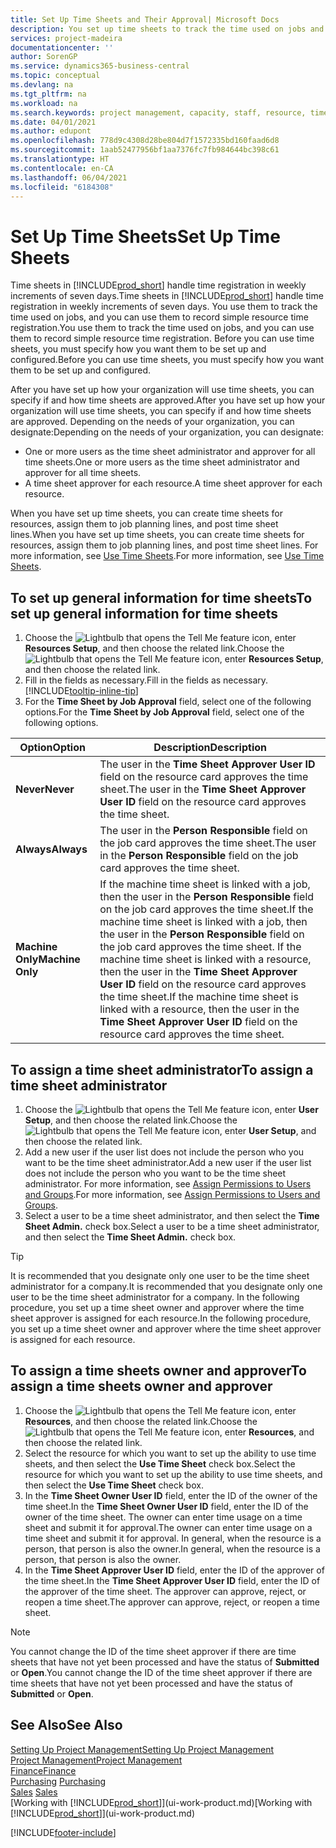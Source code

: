 ```yaml
---
title: Set Up Time Sheets and Their Approval| Microsoft Docs
description: You set up time sheets to track the time used on jobs and using resources, helping you with project management, staffing, and capacity
services: project-madeira
documentationcenter: ''
author: SorenGP
ms.service: dynamics365-business-central
ms.topic: conceptual
ms.devlang: na
ms.tgt_pltfrm: na
ms.workload: na
ms.search.keywords: project management, capacity, staff, resource, time sheet
ms.date: 04/01/2021
ms.author: edupont
ms.openlocfilehash: 778d9c4308d28be804d7f1572335bd160faad6d8
ms.sourcegitcommit: 1aab52477956bf1aa7376fc7fb984644bc398c61
ms.translationtype: HT
ms.contentlocale: en-CA
ms.lasthandoff: 06/04/2021
ms.locfileid: "6184308"
---
```

# <a name="set-up-time-sheets"></a><span data-ttu-id="12f88-103">Set Up Time Sheets</span><span class="sxs-lookup"><span data-stu-id="12f88-103">Set Up Time Sheets</span></span>
<span data-ttu-id="12f88-104">Time sheets in [!INCLUDE[prod_short](includes/prod_short.md)] handle time registration in weekly increments of seven days.</span><span class="sxs-lookup"><span data-stu-id="12f88-104">Time sheets in [!INCLUDE[prod_short](includes/prod_short.md)] handle time registration in weekly increments of seven days.</span></span> <span data-ttu-id="12f88-105">You use them to track the time used on jobs, and you can use them to record simple resource time registration.</span><span class="sxs-lookup"><span data-stu-id="12f88-105">You use them to track the time used on jobs, and you can use them to record simple resource time registration.</span></span> <span data-ttu-id="12f88-106">Before you can use time sheets, you must specify how you want them to be set up and configured.</span><span class="sxs-lookup"><span data-stu-id="12f88-106">Before you can use time sheets, you must specify how you want them to be set up and configured.</span></span>

<span data-ttu-id="12f88-107">After you have set up how your organization will use time sheets, you can specify if and how time sheets are approved.</span><span class="sxs-lookup"><span data-stu-id="12f88-107">After you have set up how your organization will use time sheets, you can specify if and how time sheets are approved.</span></span> <span data-ttu-id="12f88-108">Depending on the needs of your organization, you can designate:</span><span class="sxs-lookup"><span data-stu-id="12f88-108">Depending on the needs of your organization, you can designate:</span></span>

* <span data-ttu-id="12f88-109">One or more users as the time sheet administrator and approver for all time sheets.</span><span class="sxs-lookup"><span data-stu-id="12f88-109">One or more users as the time sheet administrator and approver for all time sheets.</span></span>
* <span data-ttu-id="12f88-110">A time sheet approver for each resource.</span><span class="sxs-lookup"><span data-stu-id="12f88-110">A time sheet approver for each resource.</span></span>

<span data-ttu-id="12f88-111">When you have set up time sheets, you can create time sheets for resources, assign them to job planning lines, and post time sheet lines.</span><span class="sxs-lookup"><span data-stu-id="12f88-111">When you have set up time sheets, you can create time sheets for resources, assign them to job planning lines, and post time sheet lines.</span></span> <span data-ttu-id="12f88-112">For more information, see [Use Time Sheets](projects-how-use-time-sheets.md).</span><span class="sxs-lookup"><span data-stu-id="12f88-112">For more information, see [Use Time Sheets](projects-how-use-time-sheets.md).</span></span>

## <a name="to-set-up-general-information-for-time-sheets"></a><span data-ttu-id="12f88-113">To set up general information for time sheets</span><span class="sxs-lookup"><span data-stu-id="12f88-113">To set up general information for time sheets</span></span>
1. <span data-ttu-id="12f88-114">Choose the ![Lightbulb that opens the Tell Me feature](media/ui-search/search_small.png "Tell me what you want to do") icon, enter **Resources Setup**, and then choose the related link.</span><span class="sxs-lookup"><span data-stu-id="12f88-114">Choose the ![Lightbulb that opens the Tell Me feature](media/ui-search/search_small.png "Tell me what you want to do") icon, enter **Resources Setup**, and then choose the related link.</span></span>  
2. <span data-ttu-id="12f88-115">Fill in the fields as necessary.</span><span class="sxs-lookup"><span data-stu-id="12f88-115">Fill in the fields as necessary.</span></span> [!INCLUDE[tooltip-inline-tip](includes/tooltip-inline-tip_md.md)]
3. <span data-ttu-id="12f88-116">For the **Time Sheet by Job Approval** field, select one of the following options.</span><span class="sxs-lookup"><span data-stu-id="12f88-116">For the **Time Sheet by Job Approval** field, select one of the following options.</span></span>

| <span data-ttu-id="12f88-117">Option</span><span class="sxs-lookup"><span data-stu-id="12f88-117">Option</span></span> | <span data-ttu-id="12f88-118">Description</span><span class="sxs-lookup"><span data-stu-id="12f88-118">Description</span></span> |
| --- | --- |
| <span data-ttu-id="12f88-119">**Never**</span><span class="sxs-lookup"><span data-stu-id="12f88-119">**Never**</span></span> |<span data-ttu-id="12f88-120">The user in the **Time Sheet Approver User ID** field on the resource card approves the time sheet.</span><span class="sxs-lookup"><span data-stu-id="12f88-120">The user in the **Time Sheet Approver User ID** field on the resource card approves the time sheet.</span></span> |
| <span data-ttu-id="12f88-121">**Always**</span><span class="sxs-lookup"><span data-stu-id="12f88-121">**Always**</span></span> |<span data-ttu-id="12f88-122">The user in the **Person Responsible** field on the job card approves the time sheet.</span><span class="sxs-lookup"><span data-stu-id="12f88-122">The user in the **Person Responsible** field on the job card approves the time sheet.</span></span> |
| <span data-ttu-id="12f88-123">**Machine Only**</span><span class="sxs-lookup"><span data-stu-id="12f88-123">**Machine Only**</span></span> |<span data-ttu-id="12f88-124">If the machine time sheet is linked with a job, then the user in the **Person Responsible** field on the job card approves the time sheet.</span><span class="sxs-lookup"><span data-stu-id="12f88-124">If the machine time sheet is linked with a job, then the user in the **Person Responsible** field on the job card approves the time sheet.</span></span> <span data-ttu-id="12f88-125">If the machine time sheet is linked with a resource, then the user in the **Time Sheet Approver User ID** field on the resource card approves the time sheet.</span><span class="sxs-lookup"><span data-stu-id="12f88-125">If the machine time sheet is linked with a resource, then the user in the **Time Sheet Approver User ID** field on the resource card approves the time sheet.</span></span> |

## <a name="to-assign-a-time-sheet-administrator"></a><span data-ttu-id="12f88-126">To assign a time sheet administrator</span><span class="sxs-lookup"><span data-stu-id="12f88-126">To assign a time sheet administrator</span></span>
1. <span data-ttu-id="12f88-127">Choose the ![Lightbulb that opens the Tell Me feature](media/ui-search/search_small.png "Tell me what you want to do") icon, enter **User Setup**, and then choose the related link.</span><span class="sxs-lookup"><span data-stu-id="12f88-127">Choose the ![Lightbulb that opens the Tell Me feature](media/ui-search/search_small.png "Tell me what you want to do") icon, enter **User Setup**, and then choose the related link.</span></span>  
2. <span data-ttu-id="12f88-128">Add a new user if the user list does not include the person who you want to be the time sheet administrator.</span><span class="sxs-lookup"><span data-stu-id="12f88-128">Add a new user if the user list does not include the person who you want to be the time sheet administrator.</span></span> <span data-ttu-id="12f88-129">For more information, see [Assign Permissions to Users and Groups](ui-define-granular-permissions.md).</span><span class="sxs-lookup"><span data-stu-id="12f88-129">For more information, see [Assign Permissions to Users and Groups](ui-define-granular-permissions.md).</span></span>
3. <span data-ttu-id="12f88-130">Select a user to be a time sheet administrator, and then select the **Time Sheet Admin.** check box.</span><span class="sxs-lookup"><span data-stu-id="12f88-130">Select a user to be a time sheet administrator, and then select the **Time Sheet Admin.** check box.</span></span>  

> [!TIP]  
>   <span data-ttu-id="12f88-131">It is recommended that you designate only one user to be the time sheet administrator for a company.</span><span class="sxs-lookup"><span data-stu-id="12f88-131">It is recommended that you designate only one user to be the time sheet administrator for a company.</span></span> <span data-ttu-id="12f88-132">In the following procedure, you set up a time sheet owner and approver where the time sheet approver is assigned for each resource.</span><span class="sxs-lookup"><span data-stu-id="12f88-132">In the following procedure, you set up a time sheet owner and approver where the time sheet approver is assigned for each resource.</span></span>  

## <a name="to-assign-a-time-sheets-owner-and-approver"></a><span data-ttu-id="12f88-133">To assign a time sheets owner and approver</span><span class="sxs-lookup"><span data-stu-id="12f88-133">To assign a time sheets owner and approver</span></span>
1. <span data-ttu-id="12f88-134">Choose the ![Lightbulb that opens the Tell Me feature](media/ui-search/search_small.png "Tell me what you want to do") icon, enter **Resources**, and then choose the related link.</span><span class="sxs-lookup"><span data-stu-id="12f88-134">Choose the ![Lightbulb that opens the Tell Me feature](media/ui-search/search_small.png "Tell me what you want to do") icon, enter **Resources**, and then choose the related link.</span></span>
2. <span data-ttu-id="12f88-135">Select the resource for which you want to set up the ability to use time sheets, and then select the **Use Time Sheet** check box.</span><span class="sxs-lookup"><span data-stu-id="12f88-135">Select the resource for which you want to set up the ability to use time sheets, and then select the **Use Time Sheet** check box.</span></span>  
3. <span data-ttu-id="12f88-136">In the **Time Sheet Owner User ID** field, enter the ID of the owner of the time sheet.</span><span class="sxs-lookup"><span data-stu-id="12f88-136">In the **Time Sheet Owner User ID** field, enter the ID of the owner of the time sheet.</span></span> <span data-ttu-id="12f88-137">The owner can enter time usage on a time sheet and submit it for approval.</span><span class="sxs-lookup"><span data-stu-id="12f88-137">The owner can enter time usage on a time sheet and submit it for approval.</span></span> <span data-ttu-id="12f88-138">In general, when the resource is a person, that person is also the owner.</span><span class="sxs-lookup"><span data-stu-id="12f88-138">In general, when the resource is a person, that person is also the owner.</span></span>  
4. <span data-ttu-id="12f88-139">In the **Time Sheet Approver User ID** field, enter the ID of the approver of the time sheet.</span><span class="sxs-lookup"><span data-stu-id="12f88-139">In the **Time Sheet Approver User ID** field, enter the ID of the approver of the time sheet.</span></span> <span data-ttu-id="12f88-140">The approver can approve, reject, or reopen a time sheet.</span><span class="sxs-lookup"><span data-stu-id="12f88-140">The approver can approve, reject, or reopen a time sheet.</span></span>  

> [!NOTE]  
>   <span data-ttu-id="12f88-141">You cannot change the ID of the time sheet approver if there are time sheets that have not yet been processed and have the status of **Submitted** or **Open**.</span><span class="sxs-lookup"><span data-stu-id="12f88-141">You cannot change the ID of the time sheet approver if there are time sheets that have not yet been processed and have the status of **Submitted** or **Open**.</span></span>

## <a name="see-also"></a><span data-ttu-id="12f88-142">See Also</span><span class="sxs-lookup"><span data-stu-id="12f88-142">See Also</span></span>
[<span data-ttu-id="12f88-143">Setting Up Project Management</span><span class="sxs-lookup"><span data-stu-id="12f88-143">Setting Up Project Management</span></span>](projects-setup-projects.md)  
[<span data-ttu-id="12f88-144">Project Management</span><span class="sxs-lookup"><span data-stu-id="12f88-144">Project Management</span></span>](projects-manage-projects.md)  
[<span data-ttu-id="12f88-145">Finance</span><span class="sxs-lookup"><span data-stu-id="12f88-145">Finance</span></span>](finance.md)  
<span data-ttu-id="12f88-146">[Purchasing](purchasing-manage-purchasing.md)       </span><span class="sxs-lookup"><span data-stu-id="12f88-146">[Purchasing](purchasing-manage-purchasing.md)       </span></span>  
<span data-ttu-id="12f88-147">[Sales](sales-manage-sales.md)    </span><span class="sxs-lookup"><span data-stu-id="12f88-147">[Sales](sales-manage-sales.md)    </span></span>  
<span data-ttu-id="12f88-148">[Working with [!INCLUDE[prod_short](includes/prod_short.md)]](ui-work-product.md)</span><span class="sxs-lookup"><span data-stu-id="12f88-148">[Working with [!INCLUDE[prod_short](includes/prod_short.md)]](ui-work-product.md)</span></span>  


[!INCLUDE[footer-include](includes/footer-banner.md)]